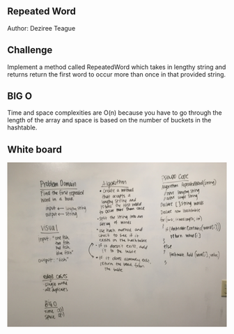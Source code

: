 ## Repeated Word

Author: Deziree Teague 

## Challenge

Implement a method called RepeatedWord which takes in lengthy string and returns return the first word to occur more than once in that provided string.

## BIG O

Time and space complexities are O(n) because you have to go through the length of the array and space is based on the number of buckets in the hashtable. 

## White board 

![repeated word](https://github.com/dezteague/data-structures-and-algorithms/blob/master/Assets/repeatedWords.jpg)


